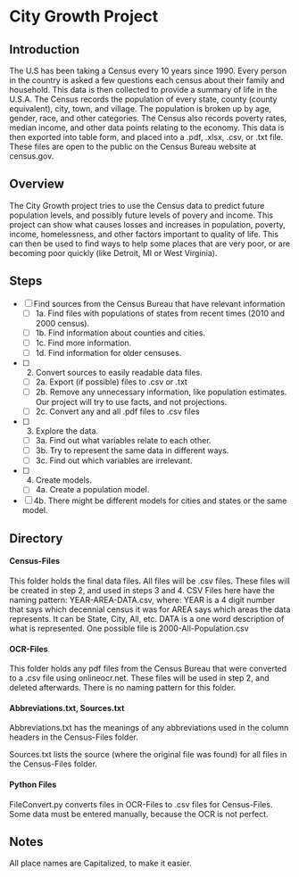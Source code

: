 # City Growth Project
## Introduction
The U.S has been taking a Census every 10 years since 1990. 
Every person in the country is asked a few questions each
census about their family and household. This data is then
collected to provide a summary of life in the U.S.A. The 
Census records the population of every state, county
(county equivalent), city, town, and village. The population
is broken up by age, gender, race, and other categories. 
The Census also records poverty rates, median income, and
other data points relating to the economy. This data is 
then exported into table form, and placed into a .pdf, .xlsx,
.csv, or .txt file. These files are open to the public
on the Census Bureau website at census.gov. 

## Overview
The City Growth project tries to use the Census data to
predict future population levels, and possibly future levels
of povery and income. This project can show what causes 
losses and increases in population, poverty, income, homelessness,
and other factors important to quality of life. This can
then be used to find ways to help some places that are
very poor, or are becoming poor quickly (like Detroit, MI or 
West Virginia). 

## Steps
 - [ ] Find sources from the Census Bureau that have relevant information
   - [ ] 1a. Find files with populations of states from recent times 
(2010 and 2000 census).
   - [ ] 1b. Find information about counties and cities. 
   - [ ] 1c. Find more information. 
   - [ ] 1d. Find information for older censuses. 
 - [ ] 2. Convert sources to easily readable data files. 
   - [ ] 2a. Export (if possible) files to .csv or .txt
   - [ ] 2b. Remove any unnecessary information, like population estimates. 
Our project will try to use facts, and not projections. 
   - [ ] 2c. Convert any and all .pdf files to .csv files
 - [ ] 3. Explore the data. 
   - [ ] 3a. Find out what variables relate to each other. 
   - [ ] 3b. Try to represent the same data in different ways. 
   - [ ] 3c. Find out which variables are irrelevant. 
 - [ ] 4. Create models. 
   - [ ] 4a. Create a population model.
 - [ ] 4b. There might be different models for cities and states
or the same model. 

## Directory
#### Census-Files
This folder holds the final data files. All files will be .csv
files. These files will be created in step 2, and used in steps 
3 and 4. CSV Files here have the naming pattern:
YEAR-AREA-DATA.csv, where:
YEAR is a 4 digit number that says which decennial census it was for
AREA says which areas the data represents. It can be State, City, All, etc.
DATA is a one word description of what is represented.
One possible file is 2000-All-Population.csv

#### OCR-Files
This folder holds any pdf files from the Census Bureau
that were converted to a .csv file using onlineocr.net. 
These files will be used in step 2, and deleted afterwards. 
There is no naming pattern for this folder. 

#### Abbreviations.txt, Sources.txt
Abbreviations.txt has the meanings of any abbreviations
used in the column headers in the Census-Files folder. 

Sources.txt lists the source (where the original file was found)
for all files in the Census-Files folder. 

#### Python Files
FileConvert.py converts files in OCR-Files to .csv files for
Census-Files. Some data must be entered manually, because
the OCR is not perfect. 

## Notes
All place names are Capitalized, to make it easier. 
